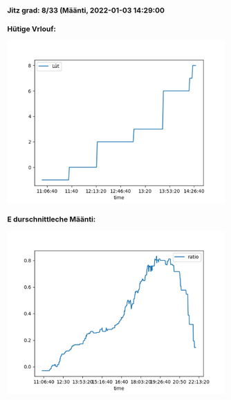 ### Jitz grad: 8/33 (Määnti, 2022-01-03 14:29:00

### Hütige Vrlouf:
![Graph](Today.png)

### E durschnittleche Määnti:
![Graph](Määnti.png)